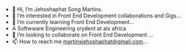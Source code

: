 - 👋 Hi, I’m Jehoshaphat Song Martins.
- 👀 I’m interested in Front End Development collaborations and Gigs...
- 🌱 I’m currently learning Front End Development...
- A Softwware Engineering srydent at alx africa
- 💞️ I’m looking to collaborate on Front End Development ...
- 📫 How to reach me martinsjehoshaphat@gmail.com...

<!---
I'm also open to criticism on my work and anyone who feels can mentor me in this course i'm more than willing to be mentored.
<!......
